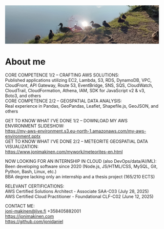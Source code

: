 ![](common-ducks.jpeg?raw=true)

# About me
CORE COMPETENCE 1/2 – CRAFTING AWS SOLUTIONS:  
Published applications utilizing EC2, Lambda, S3, RDS, DynamoDB, VPC, CloudFront, API Gateway, Route 53, EventBridge, SNS, SQS, CloudWatch, CloudTrail, CloudFormation, Athena, IAM, SDK for JavaScript v2 & v3, Boto3, and others  
CORE COMPETENCE 2/2 – GEOSPATIAL DATA ANALYSIS:  
Real experience in Pandas, GeoPandas, Leaflet, Shapefile.js, GeoJSON, and others  

GET TO KNOW WHAT I'VE DONE 1/2 – DOWNLOAD MY AWS ENVIRONMENT SLIDESHOW:  
https://my-aws-environment.s3.eu-north-1.amazonaws.com/my-aws-environment.pptx  
GET TO KNOW WHAT I'VE DONE 2/2 – METEORITE GEOSPATIAL DATA VISUALIZATION:  
https://www.jonimakinen.com/mywork/meteorites-en.html  

NOW LOOKING FOR AN INTERNSHIP IN CLOUD (also DevOps/data/AI/ML):  
Been developing software since 2020 (Node.js, JS/HTML/CSS, MySQL, Git, Python, Bash, Linux, etc.)  
BBA degree lacking only an internship and a thesis project (165/210 ECTS)  

RELEVANT CERTIFICATIONS:  
AWS Certified Solutions Architect - Associate SAA-C03 (July 28, 2025)  
AWS Certified Cloud Practitioner - Foundational CLF-C02 (June 12, 2025)  

CONTACT ME:  
joni-makinen@live.fi +358405882001  
https://jonimakinen.com  
https://github.com/jonidaniel  
